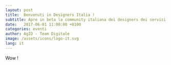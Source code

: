```yaml
---
layout: post
title:  Benvenuti in Designers Italia !
subtitle: Apre in beta la community italiana dei designers dei servizi pubblici digitali
date:   2017-06-01 11:00:00 +0100
categories: eventi
author: AgID - Team Digitale
image: /assets/icons/logo-it.svg
lang: it
---
```


Wow !
